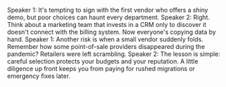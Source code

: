 Speaker 1: It's tempting to sign with the first vendor who offers a shiny demo, but poor choices can haunt every department.
Speaker 2: Right. Think about a marketing team that invests in a CRM only to discover it doesn't connect with the billing system. Now everyone's copying data by hand.
Speaker 1: Another risk is when a small vendor suddenly folds. Remember how some point-of-sale providers disappeared during the pandemic? Retailers were left scrambling.
Speaker 2: The lesson is simple: careful selection protects your budgets and your reputation. A little diligence up front keeps you from paying for rushed migrations or emergency fixes later.
